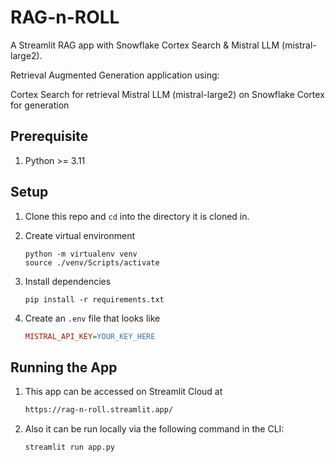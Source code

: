 # RAG-n-ROLL

A Streamlit RAG app with Snowflake Cortex Search & Mistral LLM (mistral-large2).

Retrieval Augmented Generation application using:

Cortex Search for retrieval
Mistral LLM (mistral-large2) on Snowflake Cortex for generation


## Prerequisite

1. Python >= 3.11

## Setup

1. Clone this repo and `cd` into the directory it is cloned in.

2. Create virtual environment

    ```shell
    python -m virtualenv venv
    source ./venv/Scripts/activate
    ```

3. Install dependencies

    ```shell
    pip install -r requirements.txt
    ```

4. Create an `.env` file that looks like

    ```ini
    MISTRAL_API_KEY=YOUR_KEY_HERE
    ```

## Running the App

1. This app can be accessed on Streamlit Cloud at 

   ```html
   https://rag-n-roll.streamlit.app/
   ```

2. Also it can be run locally via the following command in the CLI:

    ```shell
    streamlit run app.py
    ```
